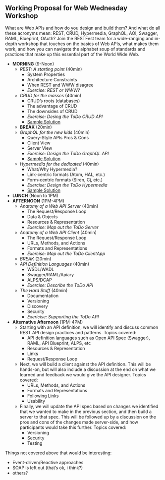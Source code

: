 ## Working Proposal for Web Wednesday Workshop

What are Web APIs and how do you design and build them? And what do all these acronyms mean: REST, CRUD, Hypermedia, GraphQL, AOI, Swagger, RAML, Blueprint, OAuth?  Join the RESTFest team for a wide-ranging and in-depth workshop that touches on the basics of Web APIs, what makes them work, and how you can navigate the alphabet soup of standards and practices that make up this essential part of the World Wide Web.

- **MORNING** (9-Noon)
  - *REST: A starting point* (40min)
    - System Properties
    - Architecture Constraints
    - When REST and WWW disagree
    - _Exercise: REST or WWW?_
  - *CRUD for the masses* (40min)
    - CRUD’s roots (databases)
    - The advantage of CRUD
    - The downsides of CRUD
    - _Exercise: Desing the ToDo CRUD API_
    - [Sample Solution](https://github.com/apiacademy/tasks-crud)
  - **BREAK** (20min)
  - *GraphQL for the new kids* (40min)
    - Query-Style APIs Pros & Cons
    - Client View
    - Server View
    - _Exercise: Design the ToDo GraphQL API_
    - [Sample Solution](https://github.com/mamund/graphql-todo)
  - *Hypermedia for the dedicated* (40min)
    - What/Why Hypermedia?
    - Link-centric formats (Atom, HAL, etc.)
    - Form-centric formats (Siren, Cj, etc.)
    - _Exercise: Design the ToDo Hypermedia_
    - [Sample Solution](https://github.com/apiacademy/tasks-hypermedia)
- **LUNCH** (Noon to 1PM)
- **AFTERNOON** (1PM-4PM)
  - *Anatomy of a Web API Server* (40min)
    - The Request/Response Loop
    - Data & Objects
    - Resources & Representation
    - _Exercise: Map out the ToDo Server_
  - *Anatomy of a Web API Client* (40min)
    - The Request/Response Loop
    - URLs, Methods, and Actions
    - Formats and Representations
    - _Exercise: Map out the ToDo ClientApp_
  - *BREAK* (20min)
  - *API Definition Languages* (40min)
    - WSDL/WADL
    - Swagger/RAML/Apiary
    - ALPS/DCAP
    - _Exercise: Describe the ToDo API_
  - *The Hard Stuff* (40min)
    - Documentation
    - Versioning
    - Discovery
    - Security
    - _Exericise: Supporting the ToDo API_    
- **Alternative Afternoon** (1PM-4PM)
  - Starting with an API definition, we will identify and discuss common REST API design practices and patterns. Topics covered:
    - API definition languages such as Open API Spec (Swagger), RAML, API Blueprint, ALPS, etc
    - Resources & Representation
    - Links
    - Request/Response Loop
  - Next, we will build a client against the API definition. This will be hands-on, but will also include a discussion at the end on what we learned and feedback we would give the API designer. Topics covered:
    - URLs, Methods, and Actions
    - Formats and Representations
    - Following Links
    - Usability
  - Finally, we will update the API spec based on changes we identified that we wanted to make in the previous section, and then build a server to that spec. This will be followed up by a discussion on the pros and cons of the changes made server-side, and how participants would take this further. Topics covered:
    - Versioning
    - Security
    - Testing
 

Things not covered above that would be interesting:

- Event-driven/Reactive approaches
- SOAP is left out (that’s ok, i think?)
- others?
